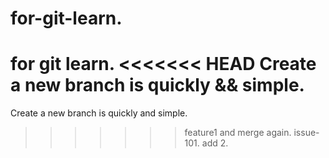 # for-git-learn.
for git learn.
<<<<<<< HEAD
Create a new branch is quickly && simple.
=======
Create a new branch is quickly and simple.
>>>>>>> feature1
and merge again.
issue-101.
add 2.
